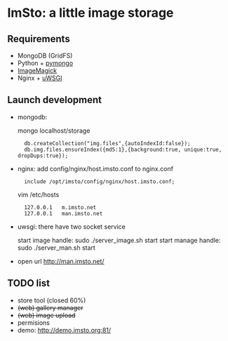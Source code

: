 ImSto: a little image storage
=======================================

Requirements
-----------

 * MongoDB (GridFS)
 * Python + [pymongo][pymongo]
 * [ImageMagick][ImageMagick]
 * Nginx + [uWSGI][uWSGI]


Launch development
------------------

* mongodb: 

	 mongo localhost/storage

		db.createCollection("img.files",{autoIndexId:false});
		db.img.files.ensureIndex({md5:1},{background:true, unique:true, dropDups:true});

* nginx: add config/nginx/host.imsto.conf to nginx.conf

		include /opt/imsto/config/nginx/host.imsto.conf;
		
	vim /etc/hosts
	
		127.0.0.1   m.imsto.net
		127.0.0.1   man.imsto.net

* uwsgi: there have two socket service

	 start image handle:
		sudo ./server_image.sh start
	 start manage handle:
		sudo ./server_man.sh start

* open url http://man.imsto.net/

TODO list
---------

- store tool (closed 60%)
- <del>(web) gallery manager</del>
- <del>(web) image upload</del>
- permisions
- demo: <http://demo.imsto.org:81/>

[pymongo]: http://pypi.python.org/pypi/pymongo/
[ImageMagick]: http://www.imagemagick.org/
[uWSGI]: http://projects.unbit.it/uwsgi/
